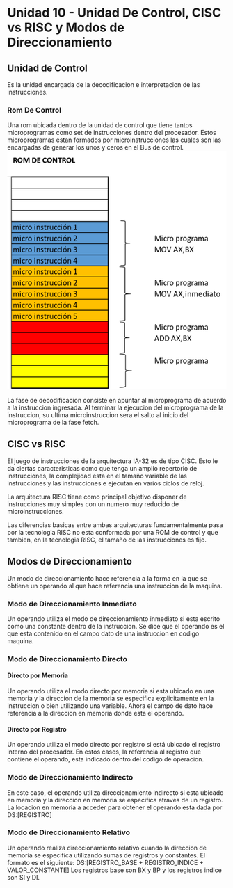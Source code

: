 # Unidad 10 - Unidad De Control, CISC vs RISC y Modos de Direccionamiento
## Unidad de Control
Es la unidad encargada de la decodificacion e interpretacion de las instrucciones. 
### Rom De Control
Una rom ubicada dentro de la unidad de control que tiene tantos microprogramas como set de instrucciones dentro del procesador. Estos microprogramas estan formados por microinstrucciones las cuales son las encargadas de generar los unos y ceros en el Bus de control.
![alt text](image-3.png) 

La fase de decodificacion consiste en apuntar al microprograma de acuerdo a la instruccion ingresada. Al terminar la ejecucion del microprograma de la instruccion, su ultima microinstruccion sera el salto al inicio del microprograma de la fase fetch. 

## CISC vs RISC 
El juego de instrucciones de la arquitectura IA-32 es de tipo CISC. Esto le da ciertas caracteristicas como que tenga un amplio repertorio de instrucciones, la complejidad esta en el tamaño variable de las instrucciones y las instrucciones e ejecutan en varios ciclos de reloj. 

La arquitectura RISC tiene como principal objetivo disponer de instrucciones muy simples con un numero muy reducido de microinstrucciones.

Las diferencias basicas entre ambas arquitecturas fundamentalmente pasa por la tecnologia RISC no esta conformada por una ROM de control y que tambien, en la tecnologia RISC, el tamaño de las instrucciones es fijo. 

## Modos de Direccionamiento
Un modo de direccionamiento hace referencia a la forma en la que se obtiene un operando al que hace referencia una instruccion de la maquina.
### Modo de Direccionamiento Inmediato
Un operando utiliza el modo de direccionamiento inmediato si esta escrito como una constante dentro de la instruccion. Se dice que el operando es el que esta contenido en el campo dato de una instruccion en codigo maquina. 
### Modo de Direccionamiento Directo
#### Directo por Memoria
Un operando utiliza el modo directo por memoria si esta ubicado en una memoria y la direccion de la memoria se especifica explicitamente en la instruccion o bien utilizando una variable. Ahora el campo de dato hace referencia a la direccion en memoria donde esta el operando. 
#### Directo por Registro
Un operando utiliza el modo directo por registro si está ubicado el registro interno del procesador. En estos casos, la referencia al registro que contiene el operando, esta indicado dentro del codigo de operacion. 
### Modo de Direccionamiento Indirecto
En este caso, el operando utiliza direccionamiento indirecto si esta ubicado en memoria y la direccion en memoria se especifica atraves de un registro. La locacion en memoria a acceder para obtener el operando esta dada por DS:[REGISTRO]
### Modo de Direccionamiento Relativo 
Un operando realiza direccionamiento relativo cuando la direccion de memoria se especifica utilizando sumas de registros y constantes. El formato es el siguiente: DS:[REGISTRO_BASE + REGISTRO_INDICE + VALOR_CONSTANTE]
Los registros base son BX y BP y los registros indice son SI y DI.